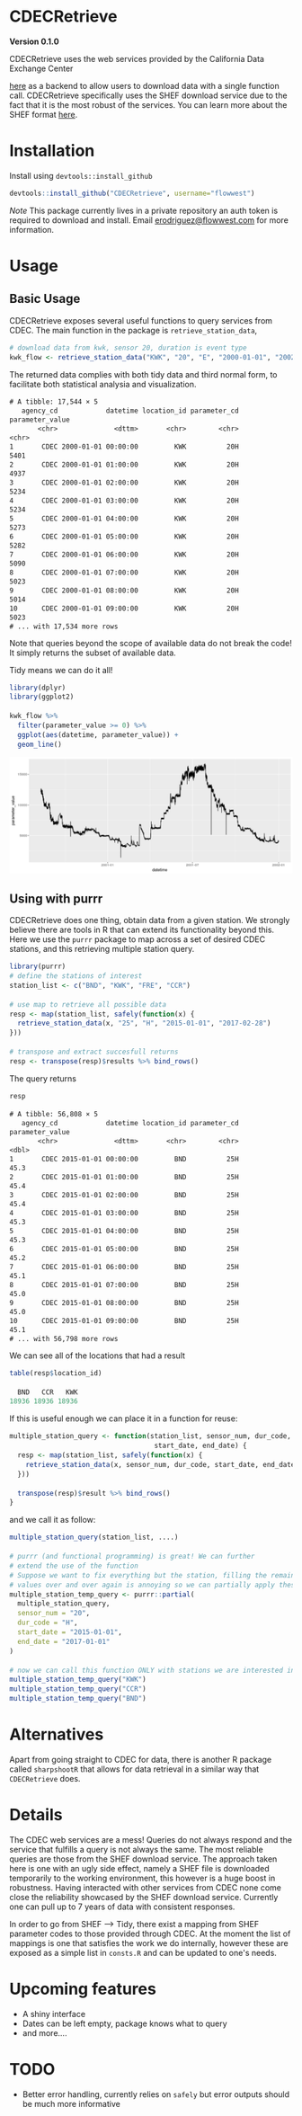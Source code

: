 # CDECRetrieve

**Version 0.1.0**

CDECRetrieve uses the web services provided by the California Data Exchange Center

[here](http://cdec.water.ca.gov/) as a backend to allow users to download 
data with a single function call. CDECRetrieve specifically uses the SHEF download
service due to the fact that it is the most robust of the services. You can learn 
more about the SHEF format [here](http://www.nws.noaa.gov/om/water/resources/SHEF_CodeManual_5July2012.pdf).

# Installation 

Install using `devtools::install_github` 

```r 
devtools::install_github("CDECRetrieve", username="flowwest")
```

*Note* This package currently lives in a private repository an auth token is required
to download and install. Email erodriguez@flowwest.com for more information. 

# Usage 

## Basic Usage 

CDECRetrieve exposes several useful functions to query services from CDEC. 
The main function in the package is `retrieve_station_data`, 

```r 
# download data from kwk, sensor 20, duration is event type
kwk_flow <- retrieve_station_data("KWK", "20", "E", "2000-01-01", "2002-01-01")
```

The returned data complies with both tidy data and third normal form, to 
facilitate both statistical analysia and visualization.

```
# A tibble: 17,544 × 5
   agency_cd            datetime location_id parameter_cd parameter_value
       <chr>              <dttm>       <chr>        <chr>           <chr>
1       CDEC 2000-01-01 00:00:00         KWK          20H            5401
2       CDEC 2000-01-01 01:00:00         KWK          20H            4937
3       CDEC 2000-01-01 02:00:00         KWK          20H            5234
4       CDEC 2000-01-01 03:00:00         KWK          20H            5234
5       CDEC 2000-01-01 04:00:00         KWK          20H            5273
6       CDEC 2000-01-01 05:00:00         KWK          20H            5282
7       CDEC 2000-01-01 06:00:00         KWK          20H            5090
8       CDEC 2000-01-01 07:00:00         KWK          20H            5023
9       CDEC 2000-01-01 08:00:00         KWK          20H            5014
10      CDEC 2000-01-01 09:00:00         KWK          20H            5023
# ... with 17,534 more rows
```

Note that queries beyond the scope of available data do not break the code! It 
simply returns the subset of available data. 

Tidy means we can do it all! 

```r 
library(dplyr)
library(ggplot2)

kwk_flow %>% 
  filter(parameter_value >= 0) %>% 
  ggplot(aes(datetime, parameter_value)) + 
  geom_line()
```

![kwk](images/kwk_flow_ts.png)

## Using with purrr

CDECRetrieve does one thing, obtain data from a given station. We strongly believe 
there are tools in R that can extend its functionality beyond this.
Here we use the `purrr` package to map across a set of desired CDEC stations, and 
this retrieving multiple station query.

```r
library(purrr)
# define the stations of interest
station_list <- c("BND", "KWK", "FRE", "CCR")

# use map to retrieve all possible data
resp <- map(station_list, safely(function(x) {
  retrieve_station_data(x, "25", "H", "2015-01-01", "2017-02-28")
}))

# transpose and extract succesfull returns 
resp <- transpose(resp)$results %>% bind_rows()
```

The query returns 

```
resp

# A tibble: 56,808 × 5
   agency_cd            datetime location_id parameter_cd parameter_value
       <chr>              <dttm>       <chr>        <chr>           <dbl>
1       CDEC 2015-01-01 00:00:00         BND          25H            45.3
2       CDEC 2015-01-01 01:00:00         BND          25H            45.4
3       CDEC 2015-01-01 02:00:00         BND          25H            45.4
4       CDEC 2015-01-01 03:00:00         BND          25H            45.3
5       CDEC 2015-01-01 04:00:00         BND          25H            45.3
6       CDEC 2015-01-01 05:00:00         BND          25H            45.2
7       CDEC 2015-01-01 06:00:00         BND          25H            45.1
8       CDEC 2015-01-01 07:00:00         BND          25H            45.0
9       CDEC 2015-01-01 08:00:00         BND          25H            45.0
10      CDEC 2015-01-01 09:00:00         BND          25H            45.1
# ... with 56,798 more rows
```

We can see all of the locations that had a result 

```r
table(resp$location_id)

  BND   CCR   KWK 
18936 18936 18936 
```

If this is useful enough we can place it in a function for reuse: 

```r 
multiple_station_query <- function(station_list, sensor_num, dur_code, 
                                    start_date, end_date) {
  resp <- map(station_list, safely(function(x) {
    retrieve_station_data(x, sensor_num, dur_code, start_date, end_date)
  }))
  
  transpose(resp)$result %>% bind_rows()
}
```

and we call it as follow: 

```r
multiple_station_query(station_list, ....)

# purrr (and functional programming) is great! We can further 
# extend the use of the function 
# Suppose we want to fix everything but the station, filling the remaining 
# values over and over again is annoying so we can partially apply these values 
multiple_station_temp_query <- purrr::partial(
  multiple_station_query, 
  sensor_num = "20", 
  dur_code = "H",
  start_date = "2015-01-01", 
  end_date = "2017-01-01"
)

# now we can call this function ONLY with stations we are interested in 
multiple_station_temp_query("KWK")
multiple_station_temp_query("CCR")
multiple_station_temp_query("BND")
```

# Alternatives 

Apart from going straight to CDEC for data, there is another R package called
`sharpshootR` that allows for data retrieval in a similar way that `CDECRetrieve` 
does.

# Details 

The CDEC web services are a mess! Queries do not always respond and the service 
that fulfills a query is not always the same. The most reliable queries are those
from the SHEF download service. The approach taken here is one with an ugly side effect, 
namely a SHEF file is downloaded temporarily to the working environment, this however 
is a huge boost in robustness. Having interacted with other services from CDEC 
none come close the reliability showcased by the SHEF download service. Currently one 
can pull up to 7 years of data with consistent responses. 

In order to go from SHEF --> Tidy, there exist a mapping from SHEF parameter codes 
to those provided through CDEC. At the moment the list of mappings is one that 
satisfies the work we do internally, however these are exposed as a simple list in 
`consts.R` and can be updated to one's needs. 

# Upcoming features

* A shiny interface 
* Dates can be left empty, package knows what to query 
* and more....

# TODO 

* Better error handling, currently relies on `safely` but error outputs should be 
much more informative 









